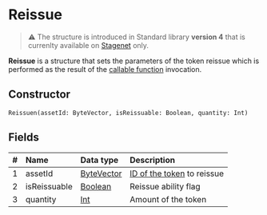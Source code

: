# Reissue

> :warning: The structure is introduced in Standard library **version 4** that is currenlty available on [Stagenet](/en/blockchain/blockchain-network/stage-network) only.

**Reissue** is a structure that sets the parameters of the token reissue which is performed as the result of the [callable function](/en/ride/functions/callable-function) invocation.

## Constructor

```ride
Reissuen(assetId: ByteVector, isReissuable: Boolean, quantity: Int)
```

## Fields

| # | Name | Data type | Description |
| :--- | :--- | :--- | :--- |
| 1 | assetId | [ByteVector](/en/ride/data-types/byte-vector) | [ID of the token](/en/blockchain/token/token-id) to reissue |
| 2 | isReissuable | [Boolean](/en/ride/data-types/boolean) | Reissue ability flag |
| 3 | quantity | [Int](/en/ride/data-types/int) | Amount of the token |
